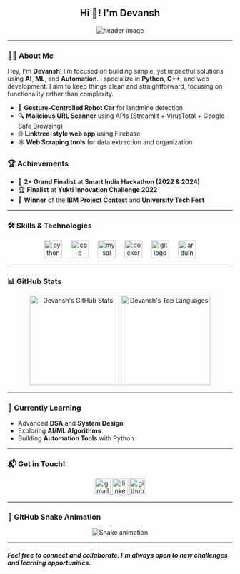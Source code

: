 <h2 align="center">Hi 👋! I'm Devansh</h2>

<p align="center">
  <img src="https://capsule-render.vercel.app/api?type=waving&color=0e76a8&height=150&section=header&text=Welcome%20to%20My%20Profile!&fontSize=40&fontAlignY=35&desc=AI%20|%20ML%20|%20Automation%20&descAlignY=60&descAlign=60" alt="header image"/>
</p>

---

### 👨‍💻 About Me

Hey, I'm **Devansh**! I’m focused on building simple, yet impactful solutions using **AI**, **ML**, and **Automation**. I specialize in **Python**, **C++**, and web development. I aim to keep things clean and straightforward, focusing on functionality rather than complexity. 

- 🤖 **Gesture-Controlled Robot Car** for landmine detection  
- 🔍 **Malicious URL Scanner** using APIs (Streamlit + VirusTotal + Google Safe Browsing)  
- 🌐 **Linktree-style web app** using Firebase  
- 🕸️ **Web Scraping tools** for data extraction and organization  

### 🏆 Achievements
- 🏅 **2× Grand Finalist** at **Smart India Hackathon (2022 & 2024)**
- 🏆 **Finalist** at **Yukti Innovation Challenge 2022**
- 🥇 **Winner** of the **IBM Project Contest** and **University Tech Fest**

---

### 🛠️ Skills & Technologies

<div align="center">
  <img src="https://cdn.jsdelivr.net/gh/devicons/devicon/icons/python/python-original.svg" height="40" alt="python logo"/>
  <img width="12" />
  <img src="https://cdn.jsdelivr.net/gh/devicons/devicon/icons/cplusplus/cplusplus-original.svg" height="40" alt="cpp logo"/>
  <img width="12" />
  <img src="https://cdn.jsdelivr.net/gh/devicons/devicon/icons/mysql/mysql-original.svg" height="40" alt="mysql logo"/>
  <img width="12" />
  <img src="https://cdn.jsdelivr.net/gh/devicons/devicon/icons/docker/docker-original.svg" height="40" alt="docker logo"/>
  <img width="12" />
  <img src="https://cdn.jsdelivr.net/gh/devicons/devicon/icons/git/git-original.svg" height="40" alt="git logo"/>
  <img width="12" />
  <img src="https://cdn.jsdelivr.net/gh/devicons/devicon/icons/arduino/arduino-original.svg" height="40" alt="arduino logo"/>
</div>

---

### 📊 GitHub Stats

<div align="center">
  <img src="https://github-readme-stats.vercel.app/api?username=devanshmishra&show_icons=true&hide_title=true&hide_rank=true&count_private=true&disable_animations=false&theme=dracula" height="200" alt="Devansh's GitHub Stats"/>
  <img src="https://github-readme-stats.vercel.app/api/top-langs?username=devanshmishra&langs_count=5&theme=dracula&hide_border=true&layout=compact&card_width=250" height="200" alt="Devansh's Top Languages"/>
</div>

---

### 🎯 Currently Learning

- Advanced **DSA** and **System Design**
- Exploring **AI/ML Algorithms**
- Building **Automation Tools** with Python

---

### 📬 Get in Touch!

<div align="center">
  <a href="mailto:imdev100x@gmail.com" target="_blank">
    <img src="https://img.shields.io/static/v1?message=Gmail&logo=gmail&label=&color=D14836&logoColor=white&labelColor=&style=for-the-badge" height="35" alt="gmail logo" />
  </a>
  <a href="https://www.linkedin.com/in/dev-ice" target="_blank">
    <img src="https://img.shields.io/static/v1?message=LinkedIn&logo=linkedin&label=&color=0077B5&logoColor=white&labelColor=&style=for-the-badge" height="35" alt="linkedin logo" />
  </a>
  <a href="https://github.com/dev-comett" target="_blank">
    <img src="https://img.shields.io/static/v1?message=GitHub&logo=github&label=&color=181717&logoColor=white&labelColor=&style=for-the-badge" height="35" alt="github logo" />
  </a>
</div>

---

### 🐍 GitHub Snake Animation

<div align="center">
  <img src="https://github.com/devanshmishra/devanshmishra/blob/output/snake.svg" alt="Snake animation" />
</div>

---

#### *Feel free to connect and collaborate. I'm always open to new challenges and learning opportunities.*
